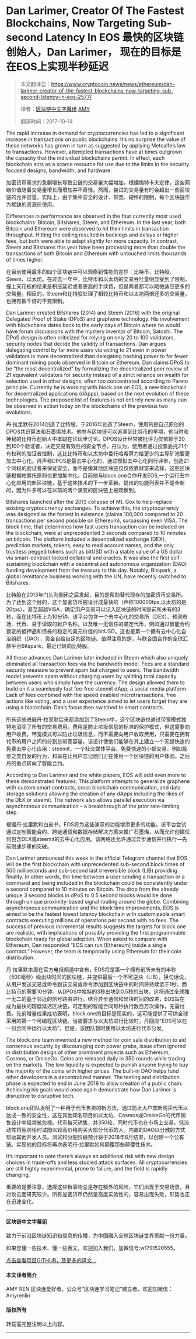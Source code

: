 # Dan Larimer, Creator Of The Fastest Blockchains, Now Targeting Sub-second Latency In EOS  最快的区块链创始人，Dan Larimer， 现在的目标是在EOS上实现半秒延迟

> 本文翻译自：https://www.cryptocoin.news/news/ethereum/dan-larimer-creator-of-the-fastest-blockchains-now-targeting-sub-second-latency-in-eos-2577/
> 
> 译者：[区块链中文字幕组](https://github.com/BlockchainTranslator/EOS) [AMY](https://github.com/lindasayer)
> 
> 翻译时间：2017-10-14

The rapid increase in demand for cryptocurrencies has led to a significant increase in transactions on public blockchains. It’s no surprise the value of these networks has grown in turn as suggested by applying Metcalfe’s law to transactions. However, attempted transactions have at times outgrown the capacity that the individual blockchains permit. In effect, each blockchain acts as a scarce resource for use due to the limits in the security focused designs, bandwidth, and hardware.

加密货币需求的急剧增长导致公链的交易量大幅增加。根据梅特卡夫定律，这些网络价值随着交易量增长而增加并不奇怪。然而，尝试的交易量有时会超出一些区块链的允许容量。实际上，由于集中安全的设计、带宽、硬件的限制，每个区块链作为稀缺的资源在使用。

Differences in performance are observed in the four currently most used blockchains: Bitcoin, Bitshares, Steem, and Ethereum. In the last year, both Bitcoin and Ethereum were observed to hit their limits in transaction throughput. Hitting the ceiling resulted in backlogs and delays or higher fees, but both were able to adapt slightly for more capacity. In contrast, Steem and Bitshares this year have been processing more than double the transactions of both Bitcoin and Ethereum with untouched limits thousands of times higher.

在目前使用最多的四个区块链中可以观察到性能的差异：比特币、比特股、Steem、以太坊。在过去一年中，比特币和以太坊的交易吞吐量明显受到了限制。撞上天花板的结果是积压延迟或者更高的手续费，但是两者都可以略微适应更多的交易量。相反的，Steem和比特股处理了相较比特币和以太坊两倍还多的交易量，也拥有数千倍的不变限制。

Dan Larimer created Bitshares (2014) and Steem (2016) with the original Delegated Proof of Stake (DPoS) and graphene technology. His involvement with blockchains dates back to the early days of Bitcoin where he would have forum discussions with the mystery inventor of Bitcoin, Satoshi. The DPoS design is often criticized for relying on only 20 to 100 validators, security nodes that decide the validity of transactions. Dan argues delegating control by far more users via voting to 21 even in power validators is more decentralized than delegating hashing power to far fewer dominant mining pools observed in Bitcoin or Ethereum. Dan claims DPoS to be “the most decentralized” by formalizing the decentralized peer review of 21 equivalent validators for security instead of a strict reliance on wealth for selection used in other designs, often too concentrated according to Pareto principle. Currently he is working with block.one on EOS, a new blockchain for decentralized applications (dApps), based on the next evolution of these technologies. The proposed list of features is not entirely new as many can be observed in action today on the blockchains of the previous two evolutions.

丹·拉里默在2014创造了比特股，于2016年创造了Steem，使用的是自己原创的DPOS共识算法和石墨烯技术。他参与区块链可以追溯到比特币的早期，他当时和神秘的比特币创始人中本聪在论坛里讨论。DPOS设计经常被批评为仅依赖于20到100个验证者，决定交易有效性的安全节点。丹认为，使用者通过投票委托21个有权利的验证者控制，这比比特币和以太坊中委托哈希算力给更少的主导矿池要更加去中心化。丹声称DPOS是最去中心化的，通过模拟去中心化同行评审，创造21个同权的验证者来保证安全，而不是像其他区块链仅仅依靠财富来选择，这些区块链根据帕累托原则也更加集中化。目前他与block.one合作开发EOS,一个运行去中心化应用的新区块链，基于这些技术的下一步革新。提出的功能列表并不是全新的，因为许多可以在以前的两个演变的区块链上被观察到。

Bitshares launched after the 2013 collapse of Mt. Gox to help replace existing cryptocurrency exchanges. To achieve this, the cryptocurrency was designed as the fastest in existence (claims 100,000 compared to 20 transactions per second possible on Ethereum), surpassing even VISA. The block time, that determines how fast users transaction can be included on the blockchain, were at unprecedented 3 seconds compared to 10 minutes on bitcoin. The platform included a decentralized exchange (DEX), prediction markets, tokens, easy to read account names, and the only trustless pegged tokens such as bitUSD with a stable value of a US dollar via smart-contract locked collateral and oracles. It was also the first self-sustaining blockchain with a decentralized autonomous organization (DAO) funding development from the treasury to this day. Notably, Bitspark, a global remittance business working with the UN, have recently switched to Bitshares.

比特股在2013年门头沟倒闭之后发起，目的是帮助替代现存的加密货币交易所。为了达到这个目的，这个加密货币被设计成最快的（声称100000tps,以太坊的是20tps），甚至超越VISA，确定用户交易可以记入区块链的时间是前所未有的3秒，而在比特币上为10分钟。该平台包含一个去中心化的交易所（DEX）、预测市场、代币、易于读取的帐户名称，以及唯一无信任的瞄定代币，例如通过智能合约锁定的抵押品和债券的稳定的美元价值的bitUSD。这也是第一个拥有去中心化自治组织（DAO），资金自给自足的区块链。值得注意的是，与联合国合作的全球汇款平台Bitspark，最近已转向比特股。

All these advances Dan Larimer later included in Steem which also uniquely eliminated all transaction fees via the bandwidth model. Fees are a standard security measure to prevent spam but charged to users. The bandwidth model prevents spam without charging users by splitting total capacity between users who simply have the currency. The design allowed them to build on it a seamlessly fast fee-free steemit dApp, a social media platform. Lack of fees combined with the speed enabled microtransactions, free actions like voting, and a user experience aimed to let users forget they are using a blockchain. Dan’s focus then switched to smart contracts.

所有这些进展丹·拉里默后来都添加到了Steem中，这个区块链也通过带宽模式独特地消除了所有的交易费用。费用是防止垃圾信息的标准的保护模式，但这需要向用户收费。带宽模式可以防止垃圾信息，而不需要向用户收取费用，只需要在拥有代币的用户之间的分割总带宽容量。该设计使他们能够在其上建立一个无缝快速的免费去中心化应用：steemit，一个社交媒体平台。免费快速的小额交易、例如投票之类自发的行为，和旨在让用户忘记他们正在使用一个区块链的用户体验。之后丹的重点转向了智能合约。

According to Dan Larimer and the white papers, EOS will add even more to these demonstrated features. This platform attempts to generalize graphene with custom smart contracts, cross blockchain communication, and data storage solutions allowing the creation of any dApps including the likes of the DEX or steemit. The network also allows parallel execution via asynchronous communication – a breakthrough of the prior rate-limiting step.

根据丹·拉里默和白皮书，EOS将为这些演示的功能增添更多的功能。该平台尝试通过定制智能合约、跨链通信和数据存储解决方案来推广石墨烯，从而允许创建任何包含DEX或steemit的去中心化应用。该网络还允许通过异步通信并行执行—先前限速步骤的突破。

Dan Larimer announced this week in the official Telegram channel that EOS will be the first blockchain with unprecedented sub-second block times of 500 milliseconds and sub-second last irreversible block (LIB) providing finality. In other words, the time between a user sending a transaction or a command and being included in the blockchain could be consistently under a second compared to 10 minutes on Bitcoin. The drop from the already unique 3 second blocks in dPoS to 0.5 second blocks would be done through unique proximity-based signal routing around the globe. Combining asynchronous communication and the block time improvements, EOS is aimed to be the fastest lowest latency blockchain with customizable smart contracts executing millions of operations per second with no fees. The success of previous incremental results suggests the targets for block.one are realistic, with implications of possibly providing the first programmable blockchain ready for global adoption. When asked to compare with Ethereum, Dan responded “EOS can run [Ethereum] inside a single contract.” However, the team is temporarily using Ethereum for their coin distribution.

丹·拉里默本周在官方电报频道中宣布，EOS将是第一个拥有前所未有的半秒（500毫秒）级出块时间的区块链，并提供最后一个不可逆块（LIB）。换句话说，从用户发送交易或命令到该交易或命令添加到区块链中的时间将持续低于1秒，而比特币的需要10分钟。从DPOS中独特的3秒出块到0.5秒的出块，这将通过全球独一无二的基于邻近的信号路由进行。结合异步通信和出块时间的改进，EOS旨在成为最快的超低延迟区块链，可定制的智能合同每秒执行数百万次操作，无需付费。先前增量成果成功表明，block.one的目标是现实的，这可能提供了可供全球采用的第一个可编程区块链。当被要求与以太坊进行比较时，丹回应“EOS可以在一份合同中运行以太坊”。但是，该团队暂时使用以太坊进行代币分发。

The block.one team invented a new method for coin sale distribution to aid consensus security by discouraging coin power grabs, issue often ignored in distribution design of other prominent projects such as Ethereum, Cosmos, or OmiseGo. Coins are released daily in 350 rounds while trading on the markets. The low liquidity is expected to punish anyone trying to buy the majority of the coins with higher prices. The built-in DAO helps fund other developers in a decentralized manner. The testing and distribution phase is expected to end in June 2018 to allow creation of a public chain. Achieving his goals would once again demonstrate how Dan Larimer is disruptive to disruptive tech.

block.one团队发明了一种用于代币售卖的新方法，通过防止大户垄断购买代币以达成一致的安全性，这在其他知名项目如以太坊、Cosmos或OmiseGo的代币销售设计中经常被忽视。代币每天销售，共350轮，同时代币也在市场上交易。低流动性将惩罚任何试图以较高价格购买大部分代币的人。内置的DAO以分散的方式帮助其他开发人员。测试和分配阶段预计将于2018年6月结束，以创建一个公有链。实现他的目标将再次表明丹·拉里默如何颠覆那些颠覆性技术。

It’s important to note there’s always an additional risk with new design choices in trade-offs and less studied attack surfaces. All cryptocurrencies are still highly experimental, prone to failure, and the field is rapidly changing.

重要的是要注意，选择这些新事物总是存在额外的风险，它们出现于交易场景，且对攻击面研究较少。所有加密货币仍然是高度实验性的，容易出现失败，形势也正在迅速变化。

----------------------------------------------------

#### 区块链中文字幕组

致力于前沿区块链知识和信息的传播，为中国融入全球区块链世界贡献一份力量。

如果您懂一些技术、懂一些英文，欢迎加入我们，加微信号:w1791520555。

[点击查看项目GITHUB，及更多的译文...](https://github.com/BlockchainTranslator/EOS)

#### 本文译者简介

AMY REN 区块连爱好者，公众号“区块连学习笔记”建立者，欢迎加微信：Amyrenlin

#### 版权所有

转载需完整注明以上内容。

----------------------------------------------------

